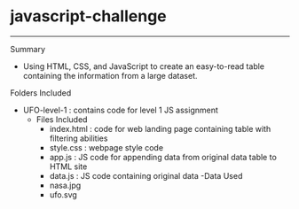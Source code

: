 # javascript-challenge
-----------------------------
Summary
- Using HTML, CSS, and JavaScript to create an easy-to-read table containing the information from a large dataset. 

Folders Included
- UFO-level-1 : contains code for level 1 JS assignment 
  - Files Included
    - index.html : code for web landing page containing table with filtering abilities
    - style.css : webpage style code
    - app.js : JS code for appending data from original data table to HTML site
    - data.js : JS code containing original data 
  -Data Used
    - nasa.jpg
    - ufo.svg
